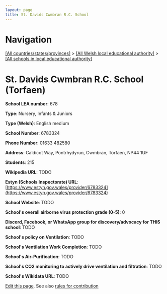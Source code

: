 ```yaml
---
layout: page
title: St. Davids Cwmbran R.C. School
---
```

# Navigation

[[All countries/states/provinces]](../../..) > [[All Welsh local educational authority]](../..) > [[All schools in local educational authority]](..)

# St. Davids Cwmbran R.C. School (Torfaen)

**School LEA number**: 678

**Type**: Nursery, Infants & Juniors

**Type (Welsh)**: English medium

**School Number**: 6783324

**Phone Number**: 01633 482580

**Address**: Caldicot Way, Pontrhydyrun, Cwmbran, Torfaen, NP44 1UF

**Students**: 215

**Wikipedia URL**: TODO

**Estyn (Schools Inspectorate) URL**: [https://www.estyn.gov.wales/provider/6783324](https://www.estyn.gov.wales/provider/6783324)

**School Website**: TODO

**School's overall airborne virus protection grade (0-5)**: 0

**Discord, Facebook, or WhatsApp group for discovery/advocacy for THIS school**: TODO

**School's policy on Ventilation**: TODO

**School's Ventilation Work Completion**: TODO

**School's Air-Purification**: TODO

**School's CO2 monitoring to actively drive ventilation and filtration**: TODO

**School's Wikidata URL**: TODO




[Edit this page](https://github.com/ventilate-schools/Wales/edit/prif/./Torfaen/St._Davids_Cwmbran_R.C._School.md). See also [rules for contribution](../../../contribution-rules/)
